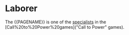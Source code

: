 # Laborer

The {{PAGENAME}} is one of the [specialists](specialists) in the [Call%20to%20Power%20games]("Call to Power" games).